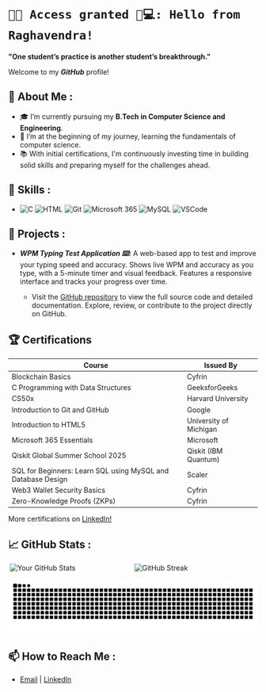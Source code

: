 # `🔐✅ Access granted 🤖💻: Hello from Raghavendra!`

**"One student’s practice is another student’s breakthrough."**

Welcome to my ***GitHub*** profile!

## 🚀 About Me :

- 🎓 I’m currently pursuing my **B.Tech in Computer Science and Engineering**.
- 🌱 I’m at the beginning of my journey, learning the fundamentals of computer science.
- 📚 With initial certifications, I'm continuously investing time in building solid skills and preparing myself for the challenges ahead.

## 💼 Skills : 

- <img src="https://skillicons.dev/icons?i=c" width="15" height="15" alt="C"/> <img src="https://skillicons.dev/icons?i=html" width="15" height="15" alt="HTML"/> <img src="https://skillicons.dev/icons?i=git" width="18" height="18" alt="Git"/> <img src="https://img.icons8.com/fluency/240/microsoft-365.png" width="18" height="18" alt="Microsoft 365"/> <img src="https://skillicons.dev/icons?i=mysql" width="18" height="18" alt="MySQL"/> <img src="https://skillicons.dev/icons?i=vscode" width="18" height="18" alt="VSCode"/>

## 📁 Projects : 

- ***WPM Typing Test Application ⌨️:*** A web-based app to test and improve your typing speed and accuracy. Shows live WPM and accuracy as you type, with a 5-minute timer and visual feedback. Features a responsive interface and tracks your progress over time.
  
    - Visit the [GitHub repository](https://github.com/sasly2048/WPM-Typing-Test) to view the full source code and detailed documentation. Explore, review, or contribute to the project directly on GitHub.

## 🏆 Certifications 

| Course                                              | Issued By             |
|-----------------------------------------------------|-----------------------|
| Blockchain Basics                                   | Cyfrin                |
| C Programming with Data Structures                  | GeeksforGeeks         |
| CS50x                                               | Harvard University    |
| Introduction to Git and GitHub                      | Google                |
| Introduction to HTML5                               | University of Michigan|
| Microsoft 365 Essentials                            | Microsoft             |
| Qiskit Global Summer School 2025                    | Qiskit (IBM Quantum)  |
| SQL for Beginners: Learn SQL using MySQL and Database Design | Scaler        |
| Web3 Wallet Security Basics                         | Cyfrin                |
| Zero-Knowledge Proofs (ZKPs)                        | Cyfrin                |




More certifications on [LinkedIn!](https://www.linkedin.com/in/raghavendra-g204800/details/certifications/)


## 📈 GitHub Stats :

<div style="display: flex; justify-content: space-around; width: 100%;">
  <img src="https://github-readme-stats.vercel.app/api?username=sasly2048&show_icons=true&theme=radical&card_width=450" alt="Your GitHub Stats" style="width: 49%;" />
  <img src="https://streak-stats.demolab.com/?user=sasly2048&theme=dark&card_width=450" alt="GitHub Streak" style="width: 49%;" />
</div>
<p align="center">
  <img src="https://raw.githubusercontent.com/sasly2048/sasly2048/output/github-contribution-grid-snake.svg" alt="snake" />
</p>

## 📫 How to Reach Me :

- [Email](mailto:raghavendrasujith204800@gmail.com) | [LinkedIn](https://www.linkedin.com/in/raghavendra-g204800/)




